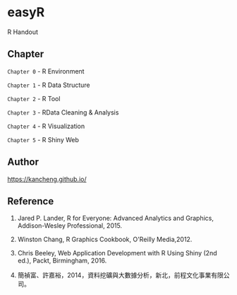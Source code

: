 # easyR
R Handout

## Chapter

`Chapter 0` - R Environment

`Chapter 1` - R Data Structure

`Chapter 2` - R Tool

`Chapter 3` - RData Cleaning & Analysis

`Chapter 4` - R Visualization

`Chapter 5` - R Shiny Web

## Author
https://kancheng.github.io/

## Reference

1. Jared P. Lander, R for Everyone: Advanced Analytics and Graphics, Addison-Wesley Professional, 2015.

2. Winston Chang, R Graphics Cookbook, O'Reilly Media,2012.

3. Chris Beeley, Web Application Development with R Using Shiny (2nd ed.), Packt, Birmingham, 2016.

4. 簡禎富、許嘉裕，2014，資料挖礦與大數據分析，新北，前程文化事業有限公司。

